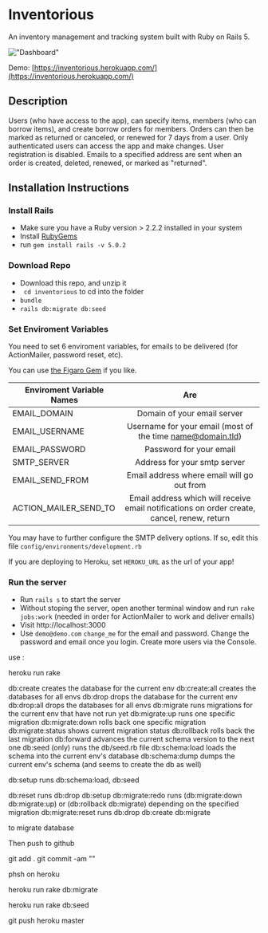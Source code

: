 # Inventorious

An inventory management and tracking system built with Ruby on Rails 5.

!["Dashboard"](https://github.com/zmitzie/inventorious/blob/master/dashboard_screenshot.png "Dashboard")

Demo: [https://inventorious.herokuapp.com/](https://inventorious.herokuapp.com/)

## Description
Users (who have access to the app), can specify items, members (who can borrow items), and create borrow orders for members. Orders can then be marked as returned or canceled, or renewed for 7 days from a user. Only authenticated users can access the app and make changes. User registration is disabled. Emails to a specified address are sent when an order is created, deleted, renewed, or marked as "returned".

## Installation Instructions

### Install Rails

* Make sure you have a Ruby version > 2.2.2 installed in your system
* Install [RubyGems](https://rubygems.org/pages/download)
* run ```gem install rails -v 5.0.2```

### Download Repo

* Download this repo, and unzip it
* ``` cd inventorious``` to cd into the folder
* ``` bundle ```
* ``` rails db:migrate db:seed ```

### Set Enviroment Variables
 You need to set 6 enviroment variables, for emails to be delivered (for ActionMailer, password reset, etc).

 You can use [the Figaro Gem](https://github.com/laserlemon/figaro) if you like.

| Enviroment Variable Names| Are                  |
| ------------            |:---------------------:|
| EMAIL_DOMAIN            | Domain of your email server     |
| EMAIL_USERNAME          | Username for your email (most of the time name@domain.tld)|   
| EMAIL_PASSWORD          | Password for your email          |
| SMTP_SERVER         	  | Address for your smtp server     |
| EMAIL_SEND_FROM         | Email address where email will go out from |   
| ACTION_MAILER_SEND_TO   | Email address which will receive email notifications on order create, cancel, renew, return |   

You may have to further configure the SMTP delivery options. If so, edit this file ```config/environments/development.rb```

If you are deploying to Heroku, set ``` HEROKU_URL ``` as the url of your app!

### Run the server
* Run ```rails s``` to start the server
* Without stoping the server, open another terminal window and run ```rake jobs:work``` (needed in order for ActionMailer to work and deliver emails)
* Visit http://localhost:3000
* Use ```demo@demo.com```  ```change_me``` for the email and password. Change the password and email once you login. Create more users via the Console.

use : 

heroku run rake 

   db:create creates the database for the current env
   db:create:all creates the databases for all envs
   db:drop drops the database for the current env
   db:drop:all drops the databases for all envs
   db:migrate runs migrations for the current env that have not run yet
   db:migrate:up runs one specific migration
   db:migrate:down rolls back one specific migration
   db:migrate:status shows current migration status
   db:rollback rolls back the last migration
   db:forward advances the current schema version to the next one
   db:seed (only) runs the db/seed.rb file
   db:schema:load loads the schema into the current env's database
   db:schema:dump dumps the current env's schema (and seems to create the db as well)
   
   db:setup runs db:schema:load, db:seed
   
   db:reset runs db:drop db:setup
   db:migrate:redo runs (db:migrate:down db:migrate:up) or (db:rollback db:migrate) depending on the specified migration
   db:migrate:reset runs db:drop db:create db:migrate
   
to migrate database
 
Then push to github

git add .
git commit -am ""

phsh on heroku 

heroku run rake db:migrate

heroku run rake db:seed

git push heroku master















   
   